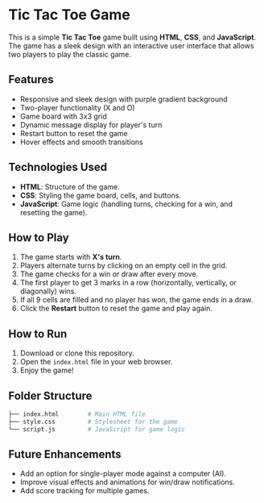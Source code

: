 # Tic Tac Toe Game

This is a simple **Tic Tac Toe** game built using **HTML**, **CSS**, and **JavaScript**. The game has a sleek design with an interactive user interface that allows two players to play the classic game.

## Features

- Responsive and sleek design with purple gradient background
- Two-player functionality (X and O)
- Game board with 3x3 grid
- Dynamic message display for player's turn
- Restart button to reset the game
- Hover effects and smooth transitions

## Technologies Used

- **HTML**: Structure of the game.
- **CSS**: Styling the game board, cells, and buttons.
- **JavaScript**: Game logic (handling turns, checking for a win, and resetting the game).

## How to Play

1. The game starts with **X's turn**.
2. Players alternate turns by clicking on an empty cell in the grid.
3. The game checks for a win or draw after every move.
4. The first player to get 3 marks in a row (horizontally, vertically, or diagonally) wins.
5. If all 9 cells are filled and no player has won, the game ends in a draw.
6. Click the **Restart** button to reset the game and play again.

## How to Run

1. Download or clone this repository.
2. Open the `index.html` file in your web browser.
3. Enjoy the game!

## Folder Structure

```bash
├── index.html        # Main HTML file
├── style.css         # Stylesheet for the game
└── script.js         # JavaScript for game logic
```


## Future Enhancements

- Add an option for single-player mode against a computer (AI).
- Improve visual effects and animations for win/draw notifications.
- Add score tracking for multiple games.
